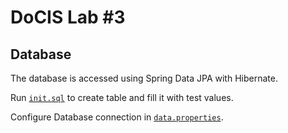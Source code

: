 # DoCIS Lab #3

## Database

The database is accessed using Spring Data JPA with Hibernate.

Run [`init.sql`](init.sql) to create table and fill it with test values.

Configure Database connection in [`data.properties`](src/main/resources/application.properties).